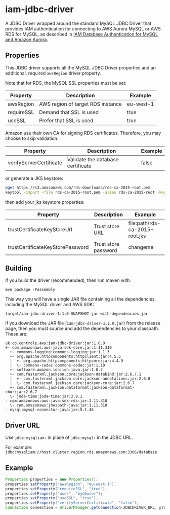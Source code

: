 # iam-jdbc-driver
A JDBC Driver wrapped around the standard MySQL JDBC Driver that provides IAM authentication for connecting to AWS Aurora MySQL or AWS RDS for MySQL, as described in [IAM Database Authentication for MySQL and Amazon Aurora](https://docs.aws.amazon.com/AmazonRDS/latest/UserGuide/UsingWithRDS.IAMDBAuth.html).

## Properties

This JDBC driver supports all the MySQL JDBC Driver properties and an additional, required `awsRegion` driver property.

Note that for RDS, the MySQL SSL properties must be set:

|Property               |Description                      |Example  |
|-----------------------|---------------------------------|---------|
|awsRegion              |AWS region of target RDS instance|eu-west-1|
|requireSSL             |Demand that SSL is used          |true     |
|useSSL                 |Prefer that SSL is used          |true     |

Amazon use their own CA for signing RDS certificates. Therefore, you may choose to skip validation:

|Property               |Description                      |Example  |
|-----------------------|---------------------------------|---------|
|verifyServerCertificate|Validate the database certificate|false    |

or generate a JKS keystore:

```bash
wget https://s3.amazonaws.com/rds-downloads/rds-ca-2015-root.pem
keytool -import -file rds-ca-2015-root.pem -alias rds-ca-2015-root -keystore rds-ca-2015-root.jks
```

then add your jks keystore properties:

|Property                        |Description         |Example                       |
|--------------------------------|--------------------|------------------------------|
|trustCertificateKeyStoreUrl     |Trust store URL     |file:path/rds-ca-2015-root.jks|
|trustCertificateKeyStorePassword|Trust store password|changeme                      |

## Building

If you build the driver (recommended), then run maven with:

```mvn package -Passembly```

This way you will have a single JAR file containing all the dependencies, including the MySQL driver and AWS SDK:

```target/iam-jdbc-driver-1.1.0-SNAPSHOT-jar-with-dependencies.jar```

If you download the JAR file (`iam-jdbc-driver-1.1.0.jar`) from the release page, then you must source and add
the dependencies to your classpath. These are:

```
uk.co.controlz.aws:iam-jdbc-driver:jar:1.0.0
+- com.amazonaws:aws-java-sdk-core:jar:1.11.310
  +- commons-logging:commons-logging:jar:1.1.3
  +- org.apache.httpcomponents:httpclient:jar:4.5.5
  |  +- org.apache.httpcomponents:httpcore:jar:4.4.9
  |  \- commons-codec:commons-codec:jar:1.10
  +- software.amazon.ion:ion-java:jar:1.0.2
  +- com.fasterxml.jackson.core:jackson-databind:jar:2.6.7.1
  |  +- com.fasterxml.jackson.core:jackson-annotations:jar:2.6.0
  |  \- com.fasterxml.jackson.core:jackson-core:jar:2.6.7
  +- com.fasterxml.jackson.dataformat:jackson-dataformat-cbor:jar:2.6.7
  \- joda-time:joda-time:jar:2.8.1
- com.amazonaws:aws-java-sdk-rds:jar:1.11.310
  \- com.amazonaws:jmespath-java:jar:1.11.310
- mysql:mysql-connector-java:jar:5.1.46
```

## Driver URL

Use `jdbc:mysqliam:` in place of `jdbc:mysql:` in the JDBC URL.

For example: `jdbc:mysqliam://host.cluster.region.rds.amazonaws.com:3306/database`

## Example

```java
Properties properties = new Properties();
properties.setProperty("awsRegion", "eu-west-1");
properties.setProperty("requireSSL", "true");
properties.setProperty("user", "mydbuser");
properties.setProperty("useSSL", "true");
properties.setProperty("verifyServerCertificate", "false");
Connection connection = DriverManager.getConnection(JDBCDRIVER_URL, properties);
```
